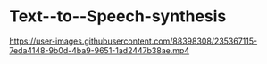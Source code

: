 # Text--to--Speech-synthesis


https://user-images.githubusercontent.com/88398308/235367115-7eda4148-9b0d-4ba9-9651-1ad2447b38ae.mp4

